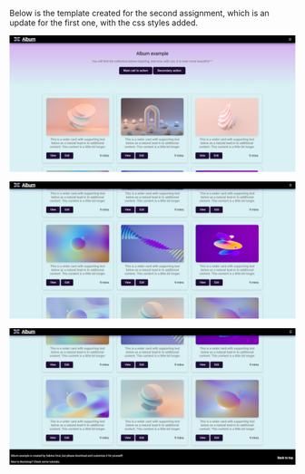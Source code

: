 Below is the template created for the second assignment, which is an update for the first one, with the css styles added.

![alt text](https://github.com/sabixcel/TrainingWebDev-HW/blob/main/hw2/view3.png)

![alt text](https://github.com/sabixcel/TrainingWebDev-HW/blob/main/hw2/view4.png)

![alt text](https://github.com/sabixcel/TrainingWebDev-HW/blob/main/hw2/view5.png)
